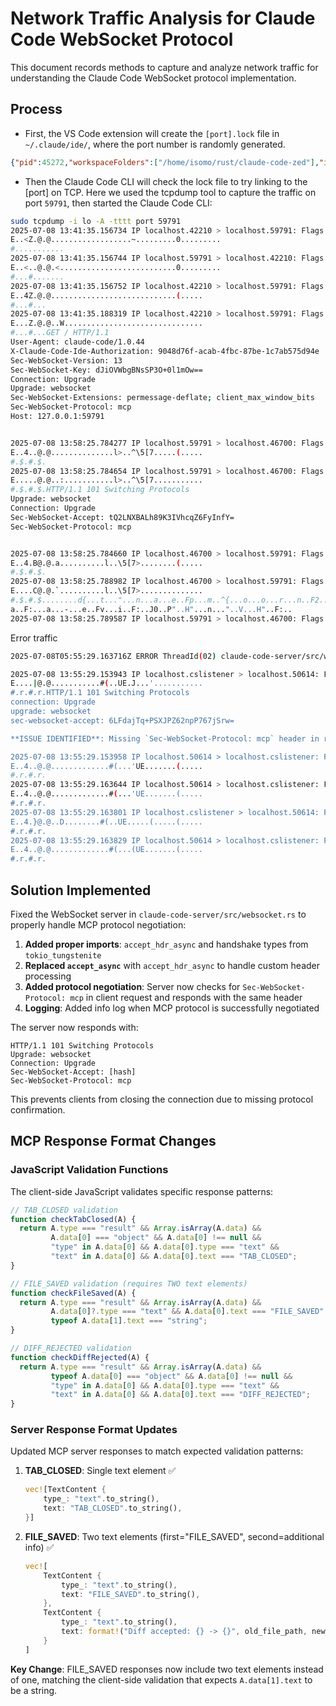 # Network Traffic Analysis for Claude Code WebSocket Protocol

This document records methods to capture and analyze network traffic for understanding the Claude Code WebSocket protocol implementation.

## Process 

- First, the VS Code extension will create the `[port].lock` file in `~/.claude/ide/`, where the port number is randomly generated.

```json
{"pid":45272,"workspaceFolders":["/home/isomo/rust/claude-code-zed"],"ideName":"Visual Studio Code","transport":"ws","authToken":"9048d76f-acab-4fbc-87be-1c7ab575d94e"}
```

- Then the Claude Code CLI will check the lock file to try linking to the [port] on TCP. Here we used the tcpdump tool to capture the traffic on port `59791`, then started the Claude Code CLI:

```bash
sudo tcpdump -i lo -A -tttt port 59791
2025-07-08 13:41:35.156734 IP localhost.42210 > localhost.59791: Flags [S], seq 4189769086, win 65495, options [mss 65495,sackOK,TS val 595966155 ecr 0,nop,wscale 7], length 0
E..<Z.@.@..................~.........0.........
#...........
2025-07-08 13:41:35.156744 IP localhost.59791 > localhost.42210: Flags [S.], seq 3069872564, ack 4189769087, win 65483, options [mss 65495,sackOK,TS val 595966155 ecr 595966155,nop,wscale 7], length 0
E..<..@.@.<..........................0.........
#...#.......
2025-07-08 13:41:35.156752 IP localhost.42210 > localhost.59791: Flags [.], ack 1, win 512, options [nop,nop,TS val 595966155 ecr 595966155], length 0
E..4Z.@.@............................(.....
#...#...
2025-07-08 13:41:35.188319 IP localhost.42210 > localhost.59791: Flags [P.], seq 1:357, ack 1, win 512, options [nop,nop,TS val 595966187 ecr 595966155], length 356
E...Z.@.@..W...............................
#...#...GET / HTTP/1.1
User-Agent: claude-code/1.0.44
X-Claude-Code-Ide-Authorization: 9048d76f-acab-4fbc-87be-1c7ab575d94e
Sec-WebSocket-Version: 13
Sec-WebSocket-Key: dJiOVWbgBNsSP3O+0l1mOw==
Connection: Upgrade
Upgrade: websocket
Sec-WebSocket-Extensions: permessage-deflate; client_max_window_bits
Sec-WebSocket-Protocol: mcp
Host: 127.0.0.1:59791


2025-07-08 13:58:25.784277 IP localhost.59791 > localhost.46700: Flags [.], ack 357, win 509, options [nop,nop,TS val 596976783 ecr 596976783], length 0
E..4..@.@..............l>..^\5[7.....(.....
#.$.#.$.
2025-07-08 13:58:25.784654 IP localhost.59791 > localhost.46700: Flags [P.], seq 1:159, ack 357, win 512, options [nop,nop,TS val 596976783 ecr 596976783], length 158
E.....@.@..:...........l>..^\5[7...........
#.$.#.$.HTTP/1.1 101 Switching Protocols
Upgrade: websocket
Connection: Upgrade
Sec-WebSocket-Accept: tQ2LNXBALh89K3IVhcqZ6FyInfY=
Sec-WebSocket-Protocol: mcp


2025-07-08 13:58:25.784660 IP localhost.46700 > localhost.59791: Flags [.], ack 159, win 511, options [nop,nop,TS val 596976783 ecr 596976783], length 0
E..4.B@.@.a..........l..\5[7>........(.....
#.$.#.$.
2025-07-08 13:58:25.788982 IP localhost.46700 > localhost.59791: Flags [P.], seq 357:536, ack 159, win 512, options [nop,nop,TS val 596976787 ecr 596976783], length 179
E....C@.@.`..........l..\5[7>..............
#.$.#.$........d{...t..."...n...a...e..Fp...m..^{...o...o...r...n..F2..Q-..I1..H"...a...i...s..."...t..^{..H"...e..-n..F:..
a..F:...a...-...e..Fv...i..F:..J0..P"..H"...n..."..V...H"..F:..
2025-07-08 13:58:25.789587 IP localhost.59791 > localhost.46700: Flags [P.], seq 159:341, ack 536, win 512, options [nop,nop,TS val 596976788 ecr 596976787], length 182
```

Error traffic

```bash
2025-07-08T05:55:29.163716Z ERROR ThreadId(02) claude-code-server/src/websocket.rs:215: WebSocket error for 127.0.0.1:50614: WebSocket protocol error: Connection reset without closing handshake

2025-07-08 13:55:29.153943 IP localhost.cslistener > localhost.50614: Flags [P.], seq 1:130, ack 356, win 512, options [nop,nop,TS val 596800152 ecr 596800152], length 129
E....|@.@...........#(..UE.J...'...........
#.r.#.r.HTTP/1.1 101 Switching Protocols
connection: Upgrade
upgrade: websocket
sec-websocket-accept: 6LFdajTq+PSXJPZ62npP767jSrw=

**ISSUE IDENTIFIED**: Missing `Sec-WebSocket-Protocol: mcp` header in response. Client expects MCP protocol confirmation.

2025-07-08 13:55:29.153958 IP localhost.50614 > localhost.cslistener: Flags [.], ack 130, win 511, options [nop,nop,TS val 596800152 ecr 596800152], length 0
E..4..@.@.............#(...'UE.......(.....
#.r.#.r.
2025-07-08 13:55:29.163644 IP localhost.50614 > localhost.cslistener: Flags [F.], seq 356, ack 130, win 512, options [nop,nop,TS val 596800162 ecr 596800152], length 0
E..4..@.@.............#(...'UE.......(.....
#.r.#.r.
2025-07-08 13:55:29.163801 IP localhost.cslistener > localhost.50614: Flags [F.], seq 130, ack 357, win 512, options [nop,nop,TS val 596800162 ecr 596800162], length 0
E..4.}@.@..D........#(..UE.....(.....(.....
#.r.#.r.
2025-07-08 13:55:29.163829 IP localhost.50614 > localhost.cslistener: Flags [.], ack 131, win 512, options [nop,nop,TS val 596800162 ecr 596800162], length 0
E..4..@.@.............#(...(UE.......(.....
#.r.#.r.
```

## Solution Implemented

Fixed the WebSocket server in `claude-code-server/src/websocket.rs` to properly handle MCP protocol negotiation:

1. **Added proper imports**: `accept_hdr_async` and handshake types from `tokio_tungstenite`
2. **Replaced `accept_async`** with `accept_hdr_async` to handle custom header processing
3. **Added protocol negotiation**: Server now checks for `Sec-WebSocket-Protocol: mcp` in client request and responds with the same header
4. **Logging**: Added info log when MCP protocol is successfully negotiated

The server now responds with:
```
HTTP/1.1 101 Switching Protocols
Upgrade: websocket
Connection: Upgrade
Sec-WebSocket-Accept: [hash]
Sec-WebSocket-Protocol: mcp
```

This prevents clients from closing the connection due to missing protocol confirmation.

## MCP Response Format Changes

### JavaScript Validation Functions
The client-side JavaScript validates specific response patterns:

```javascript
// TAB_CLOSED validation
function checkTabClosed(A) {
  return A.type === "result" && Array.isArray(A.data) && 
         A.data[0] === "object" && A.data[0] !== null && 
         "type" in A.data[0] && A.data[0].type === "text" && 
         "text" in A.data[0] && A.data[0].text === "TAB_CLOSED";
}

// FILE_SAVED validation (requires TWO text elements)
function checkFileSaved(A) {
  return A.type === "result" && Array.isArray(A.data) && 
         A.data[0]?.type === "text" && A.data[0].text === "FILE_SAVED" && 
         typeof A.data[1].text === "string";
}

// DIFF_REJECTED validation
function checkDiffRejected(A) {
  return A.type === "result" && Array.isArray(A.data) && 
         typeof A.data[0] === "object" && A.data[0] !== null && 
         "type" in A.data[0] && A.data[0].type === "text" && 
         "text" in A.data[0] && A.data[0].text === "DIFF_REJECTED";
}
```

### Server Response Format Updates
Updated MCP server responses to match expected validation patterns:

1. **TAB_CLOSED**: Single text element ✅
   ```rust
   vec![TextContent {
       type_: "text".to_string(),
       text: "TAB_CLOSED".to_string(),
   }]
   ```

2. **FILE_SAVED**: Two text elements (first="FILE_SAVED", second=additional info) ✅
   ```rust
   vec![
       TextContent {
           type_: "text".to_string(),
           text: "FILE_SAVED".to_string(),
       },
       TextContent {
           type_: "text".to_string(),
           text: format!("Diff accepted: {} -> {}", old_file_path, new_file_path),
       }
   ]
   ```

**Key Change**: FILE_SAVED responses now include two text elements instead of one, matching the client-side validation that expects `A.data[1].text` to be a string.


